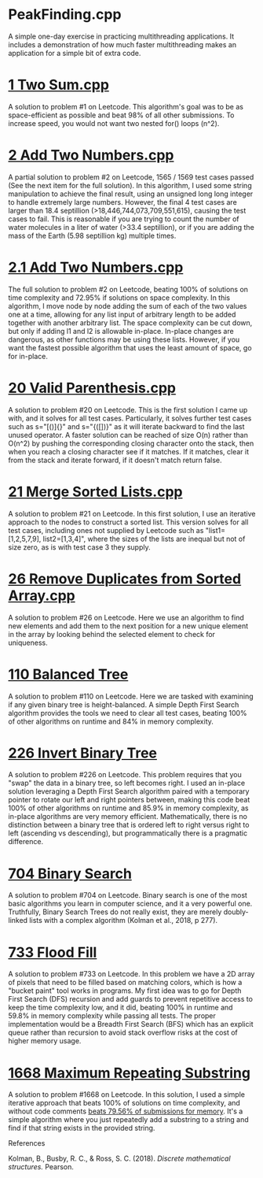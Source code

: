 # PeakFinding.cpp
A simple one-day exercise in practicing multithreading applications. It includes a demonstration of how much faster multithreading makes an application for a simple bit of extra code.

# [1 Two Sum.cpp](https://Leetcode.com/problems/two-sum/submissions/1244450128)
A solution to problem #1 on Leetcode. This algorithm's goal was to be as space-efficient as possible and beat 98% of all other submissions. To increase speed, you would not want two nested for() loops (n^2).

# [2 Add Two Numbers.cpp](https://Leetcode.com/problems/add-two-numbers/submissions/1484996277)
A partial solution to problem #2 on Leetcode, 1565 / 1569 test cases passed (See the next item for the full solution). In this algorithm, I used some string manipulation to achieve the final result, using an unsigned long long integer to handle extremely large numbers. However, the final 4 test cases are larger than 18.4 septillion (>18,446,744,073,709,551,615), causing the test cases to fail. This is reasonable if you are trying to count the number of water molecules in a liter of water (>33.4 septillion), or if you are adding the mass of the Earth (5.98 septillion kg) multiple times.

# [2.1 Add Two Numbers.cpp](https://Leetcode.com/problems/add-two-numbers/submissions/1522662145/)
The full solution to problem #2 on Leetcode, beating 100% of solutions on time complexity and 72.95% if solutions on space complexity. In this algorithm, I move node by node adding the sum of each of the two values one at a time, allowing for any list input of arbitrary length to be added together with another arbitrary list. The space complexity can be cut down, but only if adding l1 and l2 is allowable in-place. In-place changes are dangerous, as other functions may be using these lists. However, if you want the fastest possible algorithm that uses the least amount of space, go for in-place.

# [20 Valid Parenthesis.cpp](https://Leetcode.com/problems/valid-parentheses/submissions/1485000195)
A solution to problem #20 on Leetcode. This is the first solution I came up with, and it solves for all test cases. Particularly, it solves further test cases such as s="[()]{}" and s="{([])}" as it will iterate backward to find the last unused operator. A faster solution can be reached of size O(n) rather than O(n^2) by pushing the corresponding closing character onto the stack, then when you reach a closing character see if it matches. If it matches, clear it from the stack and iterate forward, if it doesn't match return false.

# [21 Merge Sorted Lists.cpp](https://Leetcode.com/problems/merge-two-sorted-lists/submissions/1443541194)
A solution to problem #21 on Leetcode. In this first solution, I use an iterative approach to the nodes to construct a sorted list. This version solves for all test cases, including ones not supplied by Leetcode such as "list1=[1,2,5,7,9], list2=[1,3,4]", where the sizes of the lists are inequal but not of size zero, as is with test case 3 they supply.

# [26 Remove Duplicates from Sorted Array.cpp](https://Leetcode.com/problems/remove-duplicates-from-sorted-array/submissions/1484973838)
A solution to problem #26 on Leetcode. Here we use an algorithm to find new elements and add them to the next position for a new unique element in the array by looking behind the selected element to check for uniqueness.

# [110 Balanced Tree](https://Leetcode.com/problems/balanced-binary-tree/submissions/1581823334/)
A solution to problem #110 on Leetcode. Here we are tasked with examining if any given binary tree is height-balanced. A simple Depth First Search algorithm provides the tools we need to clear all test cases, beating 100% of other algorithms on runtime and 84% in memory complexity.

# [226 Invert Binary Tree](https://Leetcode.com/problems/invert-binary-tree/submissions/1583616632/)
A solution to problem #226 on Leetcode. This problem requires that you "swap" the data in a binary tree, so left becomes right. I used an in-place solution leveraging a Depth First Search algorithm paired with a temporary pointer to rotate our left and right pointers between, making this code beat 100% of other algorithms on runtime and 85.9% in memory complexity, as in-place algorithms are very memory efficient. Mathematically, there is no distinction between a binary tree that is ordered left to right versus right to left (ascending vs descending), but programmatically there is a pragmatic difference.

# [704 Binary Search](https://Leetcode.com/problems/binary-search/submissions/1485009772)
A solution to problem #704 on Leetcode. Binary search is one of the most basic algorithms you learn in computer science, and it a very powerful one. Truthfully, Binary Search Trees do not really exist, they are merely doubly-linked lists with a complex algorithm (Kolman et al., 2018, p 277).

# [733 Flood Fill](https://Leetcode.com/problems/flood-fill/submissions/1581725666/)
A solution to problem #733 on Leetcode. In this problem we have a 2D array of pixels that need to be filled based on matching colors, which is how a "bucket paint" tool works in programs. My first idea was to go for Depth First Search (DFS) recursion and add guards to prevent repetitive access to keep the time complexity low, and it did, beating 100% in runtime and 59.8% in memory complexity while passing all tests. The proper implementation would be a Breadth First Search (BFS) which has an explicit queue rather than recursion to avoid stack overflow risks at the cost of higher memory usage.

# [1668 Maximum Repeating Substring](https://Leetcode.com/problems/maximum-repeating-substring/submissions/1530421710/)
A solution to problem #1668 on Leetcode. In this solution, I used a simple iterative approach that beats 100% of solutions on time complexity, and without code comments [beats 79.56% of submissions for memory](https://Leetcode.com/problems/maximum-repeating-substring/submissions/1531485182/). It's a simple algorithm where you just repeatedly add a substring to a string and find if that string exists in the provided string.

References

Kolman, B., Busby, R. C., & Ross, S. C. (2018). _Discrete mathematical structures._ Pearson. 

